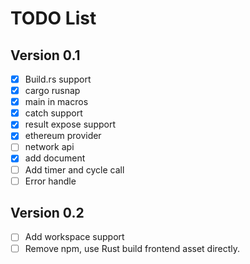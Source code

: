 # TODO List

## Version 0.1

- [x] Build.rs support
- [x] cargo rusnap
- [x] main in macros
- [x] catch support
- [x] result expose support
- [x] ethereum provider
- [ ] network api
- [x] add document
- [ ] Add timer and cycle call
- [ ] Error handle

## Version 0.2

- [ ] Add workspace support
- [ ] Remove npm, use Rust build frontend asset directly.
